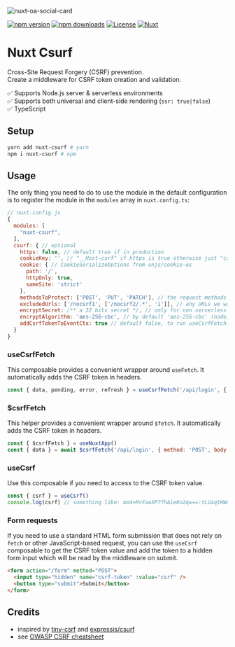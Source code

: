 ![nuxt-oa-social-card](https://github.com/Morgbn/nuxt-csurf/assets/25689856/7f49b654-c682-4f15-9e40-6ba9644e28ac)

[![npm version][npm-version-src]][npm-version-href]
[![npm downloads][npm-downloads-src]][npm-downloads-href]
[![License][license-src]][license-href]
[![Nuxt][nuxt-src]][nuxt-href]

# Nuxt Csurf
Cross-Site Request Forgery (CSRF) prevention. \
Create a middleware for CSRF token creation and validation.

✅ Supports Node.js server & serverless environments \
✅ Supports both universal and client-side rendering (`ssr: true|false`) \
✅ TypeScript

## Setup

```sh
yarn add nuxt-csurf # yarn
npm i nuxt-csurf # npm
```

## Usage

The only thing you need to do to use the module in the default configuration is to register the module in the `modules` array in `nuxt.config.ts`:

```javascript
// nuxt.config.js
{
  modules: [
    "nuxt-csurf",
  ],
  csurf: { // optional
    https: false, // default true if in production
    cookieKey: '', // "__Host-csrf" if https is true otherwise just "csrf"
    cookie: { // CookieSerializeOptions from unjs/cookie-es
      path: '/',
      httpOnly: true,
      sameSite: 'strict'
    },
    methodsToProtect: ['POST', 'PUT', 'PATCH'], // the request methods we want CSRF protection for
    excludedUrls: ['/nocsrf1', ['/nocsrf2/.*', 'i']], // any URLs we want to exclude from CSRF protection
    encryptSecret: /** a 32 bits secret */, // only for non serverless runtime, random bytes by default
    encryptAlgorithm: 'aes-256-cbc', // by default 'aes-256-cbc' (node), 'AES-CBC' (serverless)
    addCsrfTokenToEventCtx: true // default false, to run useCsrfFetch on server set it to true
  } 
}
```

### useCsrfFetch
This composable provides a convenient wrapper around `useFetch`. It automatically adds the CSRF token in headers.

```javascript
const { data, pending, error, refresh } = useCsrfFetch('/api/login', { query: param1: 'value1' })
```

### $csrfFetch
This helper provides a convenient wrapper around `$fetch`. It automatically adds the CSRF token in headers.

```javascript
const { $csrfFetch } = useNuxtApp()
const { data } = await $csrfFetch('/api/login', { method: 'POST', body: …, headers: … })
```

### useCsrf
Use this composable if you need to access to the CSRF token value.

```javascript
const { csrf } = useCsrf()
console.log(csrf) // something like: mo4+MrFaeXP7fhAie0o2qw==:tLUaqtHW6evx/coGQVAhtGAR+v6cxgFtrqmkOsuAMag8PHRnMwpbGGUO0TPJjL+4
```

### Form requests
If you need to use a standard HTML form submission that does not rely on `fetch` or other JavaScript-based request, you can use the `useCsrf` composable to get the CSRF token value and add the token to a hidden form input which will be read by the middleware on submit.

```html
<form action="/form" method="POST">
  <input type="hidden" name="csrf-token" :value="csrf" />
  <button type="submit">Submit</button>
</form>
```

## Credits

- inspired by [tiny-csrf](https://github.com/valexandersaulys/tiny-csrf) and [expressjs/csurf](https://github.com/expressjs/csurf)
- see [OWASP CSRF cheatsheet](https://cheatsheetseries.owasp.org/cheatsheets/Cross-Site_Request_Forgery_Prevention_Cheat_Sheet.html)


[npm-version-src]: https://img.shields.io/npm/v/nuxt-csurf/latest.svg?style=flat&colorA=18181B&colorB=28CF8D
[npm-version-href]: https://npmjs.com/package/nuxt-csurf

[npm-downloads-src]: https://img.shields.io/npm/dt/nuxt-csurf.svg?style=flat&colorA=18181B&colorB=28CF8D
[npm-downloads-href]: https://npmjs.com/package/nuxt-csurf

[license-src]: https://img.shields.io/npm/l/@nuxt/image.svg?style=flat&colorA=18181B&colorB=28CF8D
[license-href]: https://npmjs.com/package/nuxt-csurf

[nuxt-src]: https://img.shields.io/badge/Nuxt-18181B?logo=nuxt.js
[nuxt-href]: https://nuxt.com
